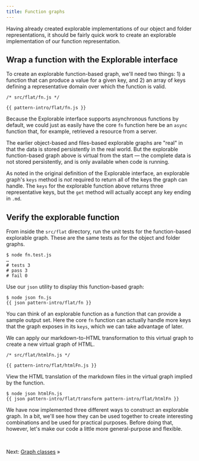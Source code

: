 ```yaml
---
title: Function graphs
---
```


Having already created explorable implementations of our object and folder representations, it should be fairly quick work to create an explorable implementation of our function representation.

## Wrap a function with the Explorable interface

To create an explorable function-based graph, we'll need two things: 1) a function that can produce a value for a given key, and 2) an array of keys defining a representative domain over which the function is valid.

```{{'js'}}
/* src/flat/fn.js */

{{ pattern-intro/flat/fn.js }}
```

Because the Explorable interface supports asynchronous functions by default, we could just as easily have the core `fn` function here be an `async` function that, for example, retrieved a resource from a server.

The earlier object-based and files-based explorable graphs are "real" in that the data is stored persistently in the real world. But the explorable function-based graph above is virtual from the start — the complete data is not stored persistently, and is only available when code is running.

As noted in the original definition of the Explorable interface, an explorable graph's `keys` method is _not_ required to return all of the keys the graph can handle. The `keys` for the explorable function above returns three representative keys, but the `get` method will actually accept any key ending in `.md`.

## Verify the explorable function

<span class="tutorialStep"></span> From inside the `src/flat` directory, run the unit tests for the function-based explorable graph. These are the same tests as for the object and folder graphs.

```console
$ node fn.test.js
…
# tests 3
# pass 3
# fail 0
```

<span class="tutorialStep"></span> Use our `json` utility to display this function-based graph:

```console
$ node json fn.js
{{ json pattern-intro/flat/fn }}
```

You can think of an explorable function as a function that can provide a sample output set. Here the core `fn` function can actually handle more keys that the graph exposes in its `keys`, which we can take advantage of later.

We can apply our markdown-to-HTML transformation to this virtual graph to create a new virtual graph of HTML.

```{{'js'}}
/* src/flat/htmlFn.js */

{{ pattern-intro/flat/htmlFn.js }}
```

<span class="tutorialStep"></span> View the HTML translation of the markdown files in the virtual graph implied by the function.

```console
$ node json htmlFn.js
{{ json pattern-intro/flat/transform pattern-intro/flat/htmlFn }}
```

We have now implemented three different ways to construct an explorable graph. In a bit, we'll see how they can be used together to create interesting combinations and be used for practical purposes. Before doing that, however, let's make our code a little more general-purpose and flexible.

&nbsp;

Next: [Graph classes](classes.html) »
